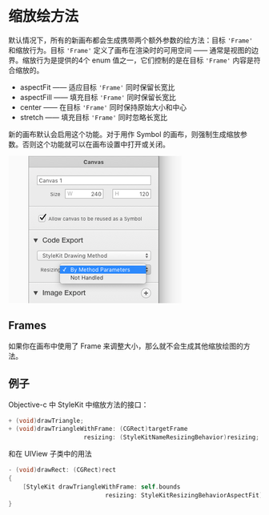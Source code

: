 # 缩放绘方法

默认情况下，所有的新画布都会生成携带两个额外参数的绘方法：目标 `'Frame'` 和缩放行为。目标 `'Frame'` 定义了画布在渲染时的可用空间 —— 通常是视图的边界。缩放行为是提供的4个 enum 值之一，它们控制的是在目标 `'Frame'` 内容是符合缩放的。

- aspectFit —— 适应目标 `'Frame'` 同时保留长宽比
- aspectFill —— 填充目标 `'Frame'` 同时保留长宽比
- center —— 在目标 `'Frame'` 同时保持原始大小和中心
- stretch —— 填充目标 `'Frame'` 同时忽略长宽比

新的画布默认会启用这个功能。对于用作 Symbol 的画布，则强制生成缩放参数。否则这个功能就可以在画布设置中打开或关闭。

![](images/resizing_popup.png)

## Frames

如果你在画布中使用了 Frame 来调整大小，那么就不会生成其他缩放绘图的方法。

## 例子

Objective-c 中 StyleKit 中缩放方法的接口：

``` Objective-c
+ (void)drawTriangle;
+ (void)drawTriangleWithFrame: (CGRect)targetFrame 
                     resizing: (StyleKitNameResizingBehavior)resizing;
```

和在 UIView 子类中的用法

``` Objective-c
- (void)drawRect: (CGRect)rect
{
    [StyleKit drawTriangleWithFrame: self.bounds
                           resizing: StyleKitResizingBehaviorAspectFit];
}
```